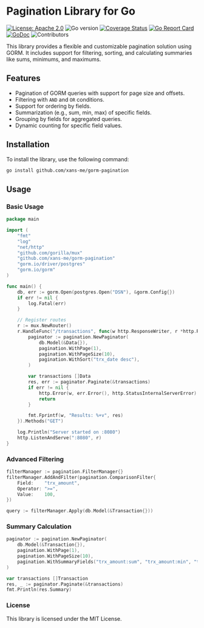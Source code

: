 
# Pagination Library for Go

[![License: Apache 2.0](https://img.shields.io/badge/License-Apache%202.0-blue.svg)](https://opensource.org/licenses/Apache-2.0)
![Go version](https://img.shields.io/badge/go-1.20-blue)
[![Coverage Status](https://coveralls.io/repos/github/xans-me/gorm-pagination/badge.svg?branch=master)](https://coveralls.io/github/xans-me/gorm-pagination?branch=master)
[![Go Report Card](https://goreportcard.com/badge/github.com/xans-me/gorm-pagination)](https://goreportcard.com/report/github.com/xans-me/gorm-pagination)
[![GoDoc](https://pkg.go.dev/badge/github.com/xans-me/gorm-pagination.svg)](https://pkg.go.dev/github.com/xans-me/gorm-pagination)
![Contributors](https://img.shields.io/github/contributors/xans-me/gorm-pagination)

This library provides a flexible and customizable pagination solution using GORM. It includes support for filtering, sorting, and calculating summaries like sums, minimums, and maximums.

## Features
- Pagination of GORM queries with support for page size and offsets.
- Filtering with `AND` and `OR` conditions.
- Support for ordering by fields.
- Summarization (e.g., sum, min, max) of specific fields.
- Grouping by fields for aggregated queries.
- Dynamic counting for specific field values.

## Installation

To install the library, use the following command:

```bash
go install github.com/xans-me/gorm-pagination
```

## Usage

### Basic Usage

```go
package main

import (
	"fmt"
	"log"
	"net/http"
	"github.com/gorilla/mux"
	"github.com/xans-me/gorm-pagination"
	"gorm.io/driver/postgres"
	"gorm.io/gorm"
)

func main() {
	db, err := gorm.Open(postgres.Open("DSN"), &gorm.Config{})
	if err != nil {
		log.Fatal(err)
	}

	// Register routes
	r := mux.NewRouter()
	r.HandleFunc("/transactions", func(w http.ResponseWriter, r *http.Request) {
		paginator := pagination.NewPaginator(
			db.Model(&Data{}),
			pagination.WithPage(1),
			pagination.WithPageSize(10),
			pagination.WithSort("trx_date desc"),
		)

		var transactions []Data
		res, err := paginator.Paginate(&transactions)
		if err != nil {
			http.Error(w, err.Error(), http.StatusInternalServerError)
			return
		}

		fmt.Fprintf(w, "Results: %+v", res)
	}).Methods("GET")

	log.Println("Server started on :8080")
	http.ListenAndServe(":8080", r)
}
```

### Advanced Filtering

```go
filterManager := pagination.FilterManager{}
filterManager.AddAndFilter(pagination.ComparisonFilter{
    Field:    "trx_amount",
    Operator: ">=",
    Value:    100,
})

query := filterManager.Apply(db.Model(&Transaction{}))
```

### Summary Calculation

```go
paginator := pagination.NewPaginator(
	db.Model(&Transaction{}),
	pagination.WithPage(1),
	pagination.WithPageSize(10),
	pagination.WithSummaryFields("trx_amount:sum", "trx_amount:min", "trx_amount:max"),
)

var transactions []Transaction
res, _ := paginator.Paginate(&transactions)
fmt.Println(res.Summary)
```

### License

This library is licensed under the MIT License.
